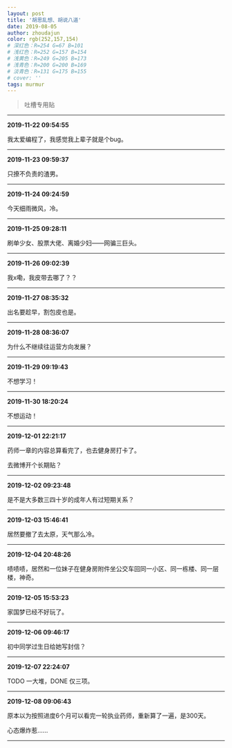```yaml
---
layout: post
title: '胡思乱想、胡说八道'
date: 2019-08-05
author: zhoudajun
color: rgb(252,157,154)
# 深红色：R=254 G=67 B=101
# 浅红色：R=252 G=157 B=154
# 浅黄色：R=249 G=205 B=173
# 浅青色：R=200 G=200 B=169
# 淡青色：R=131 G=175 B=155
# cover: ''
tags: murmur
---
```


> 吐槽专用贴

---

**2019-11-22 09:54:55**

我太爱编程了，我感觉我上辈子就是个bug。

---

**2019-11-23 09:59:37**

只撩不负责的渣男。

---

**2019-11-24 09:24:59**

今天细雨微风，冷。

---

**2019-11-25 09:28:11**

刷单少女、股票大佬、离婚少妇——网骗三巨头。

---

**2019-11-26 09:02:39**

我x嘞，我皮带去哪了？？

---

**2019-11-27 08:35:32**

出名要趁早，割包皮也是。

---

**2019-11-28 08:36:07**

为什么不继续往运营方向发展？

---

**2019-11-29 09:19:43**

不想学习！

---

**2019-11-30 18:20:24**

不想运动！

---

**2019-12-01 22:21:17**

药师一章的内容总算看完了，也去健身房打卡了。

去微博开个长期贴？

---

**2019-12-02 09:23:48**

是不是大多数三四十岁的成年人有过短期关系？

---

**2019-12-03 15:46:41**

居然要撤了去太原，天气那么冷。

---

**2019-12-04 20:48:26**

啧啧啧，居然和一位妹子在健身房附件坐公交车回同一小区、同一栋楼、同一层楼，神奇。

---

**2019-12-05 15:53:23**

家国梦已经不好玩了。

---

**2019-12-06 09:46:17**

初中同学过生日给她写封信？

---

**2019-12-07 22:24:07**

TODO 一大堆，DONE 仅三项。

---

**2019-12-08 09:06:43**

原本以为按照进度6个月可以看完一轮执业药师，重新算了一遍，是300天。

心态爆炸惹......

---

